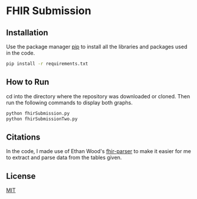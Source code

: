 # FHIR Submission


## Installation

Use the package manager [pip](https://pip.pypa.io/en/stable/) to install all the libraries and packages used in the code.

```bash
pip install -r requirements.txt
```

## How to Run

cd into the directory where the repository was downloaded or cloned. Then run the following commands to display both graphs.
```bash
python fhirSubmission.py
python fhirSubmissionTwo.py
```

## Citations
In the code, I made use of Ethan Wood's [fhir-parser](https://github.com/greenfrogs/FHIR-Parser) to make it easier for me to extract and parse data from the tables given.

## License
[MIT](https://choosealicense.com/licenses/mit/)
